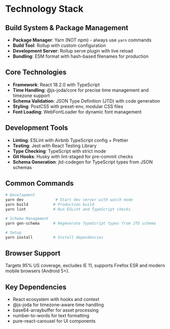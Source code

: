 # Technology Stack

## Build System & Package Management
- **Package Manager**: Yarn (NOT npm) - always use `yarn` commands
- **Build Tool**: Rollup with custom configuration
- **Development Server**: Rollup serve plugin with live reload
- **Bundling**: ESM format with hash-based filenames for production

## Core Technologies
- **Framework**: React 18.2.0 with TypeScript
- **Time Handling**: @js-joda/core for precise time management and timezone support
- **Schema Validation**: JSON Type Definition (JTD) with code generation
- **Styling**: PostCSS with preset-env, modular CSS files
- **Font Loading**: WebFontLoader for dynamic font management

## Development Tools
- **Linting**: ESLint with Airbnb TypeScript config + Prettier
- **Testing**: Jest with React Testing Library
- **Type Checking**: TypeScript with strict mode
- **Git Hooks**: Husky with lint-staged for pre-commit checks
- **Schema Generation**: jtd-codegen for TypeScript types from JSON schemas

## Common Commands
```bash
# Development
yarn dev              # Start dev server with watch mode
yarn build           # Production build
yarn lint            # Run ESLint and TypeScript checks

# Schema Management  
yarn gen-schema      # Regenerate TypeScript types from JTD schema

# Setup
yarn install         # Install dependencies
```

## Browser Support
Targets 95% US coverage, excludes IE 11, supports Firefox ESR and modern mobile browsers (Android 5+).

## Key Dependencies
- React ecosystem with hooks and context
- @js-joda for timezone-aware time handling
- base64-arraybuffer for asset processing
- number-to-words for text formatting
- pure-react-carousel for UI components